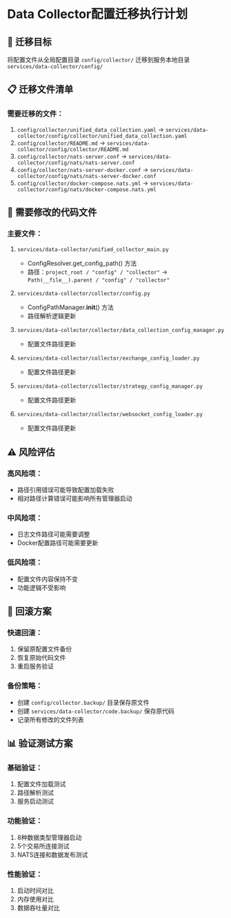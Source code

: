 # Data Collector配置迁移执行计划

## 🎯 迁移目标
将配置文件从全局配置目录 `config/collector/` 迁移到服务本地目录 `services/data-collector/config/`

## 📋 迁移文件清单

### 需要迁移的文件：
1. `config/collector/unified_data_collection.yaml` → `services/data-collector/config/collector/unified_data_collection.yaml`
2. `config/collector/README.md` → `services/data-collector/config/collector/README.md`
3. `config/collector/nats-server.conf` → `services/data-collector/config/nats/nats-server.conf`
4. `config/collector/nats-server-docker.conf` → `services/data-collector/config/nats/nats-server-docker.conf`
5. `config/collector/docker-compose.nats.yml` → `services/data-collector/config/nats/docker-compose.nats.yml`

## 🔧 需要修改的代码文件

### 主要文件：
1. `services/data-collector/unified_collector_main.py`
   - ConfigResolver.get_config_path() 方法
   - 路径：`project_root / "config" / "collector"` → `Path(__file__).parent / "config" / "collector"`

2. `services/data-collector/collector/config.py`
   - ConfigPathManager.__init__() 方法
   - 路径解析逻辑更新

3. `services/data-collector/collector/data_collection_config_manager.py`
   - 配置文件路径更新

4. `services/data-collector/collector/exchange_config_loader.py`
   - 配置文件路径更新

5. `services/data-collector/collector/strategy_config_manager.py`
   - 配置文件路径更新

6. `services/data-collector/collector/websocket_config_loader.py`
   - 配置文件路径更新

## ⚠️ 风险评估

### 高风险项：
- 路径引用错误可能导致配置加载失败
- 相对路径计算错误可能影响所有管理器启动

### 中风险项：
- 日志文件路径可能需要调整
- Docker配置路径可能需要更新

### 低风险项：
- 配置文件内容保持不变
- 功能逻辑不受影响

## 🔄 回滚方案

### 快速回滚：
1. 保留原配置文件备份
2. 恢复原始代码文件
3. 重启服务验证

### 备份策略：
- 创建 `config/collector.backup/` 目录保存原文件
- 创建 `services/data-collector/code.backup/` 保存原代码
- 记录所有修改的文件列表

## 📊 验证测试方案

### 基础验证：
1. 配置文件加载测试
2. 路径解析测试
3. 服务启动测试

### 功能验证：
1. 8种数据类型管理器启动
2. 5个交易所连接测试
3. NATS连接和数据发布测试

### 性能验证：
1. 启动时间对比
2. 内存使用对比
3. 数据吞吐量对比
